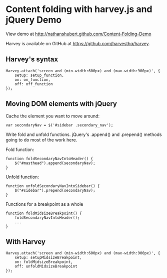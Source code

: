 # Content folding with harvey.js and jQuery Demo

View demo at http://nathanshubert.github.com/Content-Folding-Demo

Harvey is available on GitHub at https://github.com/harvesthq/harvey.

## Harvey's syntax

	Harvey.attach('screen and (min-width:600px) and (max-width:900px)', {
		setup: setup_function,
		on: on_function,
		off: off_function
	});

## Moving DOM elements with jQuery

Cache the element you want to move around:

	var secondaryNav = $('#sidebar .secondary_nav');

Write fold and unfold functions. jQuery's .append() and .prepend() methods going to do most of the work here.

Fold function:

	function foldSecondaryNavIntoHeader() {
		$("#masthead").append(secondaryNav);
	}

Unfold function:

	function unfoldSecondaryNavIntoSidebar() {
		$("#sidebar").prepend(secondaryNav);
	}

Functions for a breakpoint as a whole

	function foldMidsizeBreakpoint() {
		foldSecondaryNavIntoHeader();
		...
	}

## With Harvey

	Harvey.attach('screen and (min-width:600px) and (max-width:900px)', {
		setup: setupMidsizeBreakpoint,
		on: foldMidsizeBreakpoint,
		off: unfoldMidsizeBreakpoint
	});